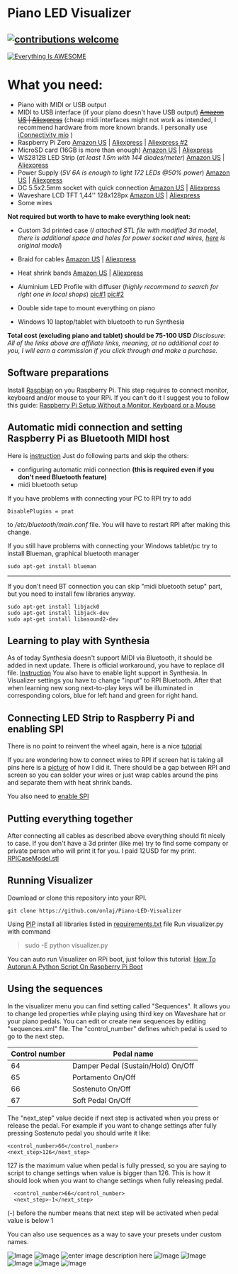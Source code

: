 
# Piano LED Visualizer

## [![contributions welcome](https://img.shields.io/badge/contributions-welcome-brightgreen.svg?style=flat)](https://github.com/onlaj)

[![Everything Is AWESOME](https://i.imgur.com/xpfZ0Z6.png)](https://www.youtube.com/watch?v=IZgYViHcXdM "Piano LED Visualizer")

# What you need:

  - Piano with MIDI or USB output
  - MIDI to USB interface (if your piano doesn't have USB output) ~~[Amazon US](https://amzn.to/2xZUipg) | [Aliexpress](http://s.click.aliexpress.com/e/b9mjFaIy)~~ (cheap midi interfaces might not work as intended, I recommend hardware from more known brands. I personally use [iConnectivity mio](https://amzn.to/2nhsYBl) )
  - Raspberry Pi Zero [Amazon US](https://amzn.to/2K8N7B1) | [Aliexpress](http://s.click.aliexpress.com/e/cSG376u0) | [Aliexpress #2](http://s.click.aliexpress.com/e/3r32Dass)
  - MicroSD card (16GB is more than enough) [Amazon US](https://amzn.to/2oR93cC) | [Aliexpress](http://s.click.aliexpress.com/e/mGNi7sl2)
  - WS2812B LED Strip (*at least 1.5m with 144 diodes/meter*)  [Amazon US](https://amzn.to/2JTFpuh) | [Aliexpress](http://s.click.aliexpress.com/e/dFyC7NO)
  - Power Supply (*5V 6A is enough to light 172 LEDs @50% power*)  [Amazon US](https://amzn.to/2JViZJ3) | [Aliexpress](http://s.click.aliexpress.com/e/hUgrv6s)
  - DC 5.5x2.5mm socket with quick connection [Amazon US](https://amzn.to/2YizYOC) | [Aliexpress](http://s.click.aliexpress.com/e/T8YSkbq)
  - Waveshare LCD TFT 1,44'' 128x128px [Amazon US](https://amzn.to/2YkW5nC) | [Aliexpress](http://s.click.aliexpress.com/e/cpk00blQ)
  - Some wires

**Not required but worth to have to make everything look neat:**

  - Custom 3d printed case (*I attached STL file with modified 3d model, there is additional space and holes for power socket and wires, [here](https://www.thingiverse.com/thing:3393553) is original model*)
 
  - Braid for cables [Amazon US](https://amzn.to/2yd2Fhz) | [Aliexpress](http://s.click.aliexpress.com/e/cG7ur6Di)
  - Heat shrink bands [Amazon US](https://amzn.to/2SsSYok) | [Aliexpress](http://s.click.aliexpress.com/e/UwKVLo8)
  - Aluminium LED Profile with diffuser (*highly recommend to search for right one in local shops*) [pic#1](https://i.imgur.com/MF7dd1R.png) [pic#2](https://i.imgur.com/fFWOs3v.png)
  - Double side tape to mount everything on piano
  - Windows 10 laptop/tablet with bluetooth to run Synthesia

**Total cost (excluding piano and tablet) should be 75-100 USD**
*Disclosure: All of the links above are affiliate links, meaning, at no additional cost to you, I will earn a commission if you click through and make a purchase.*

## Software preparations
Install [Raspbian](https://www.raspberrypi.org/documentation/installation/installing-images/) on you Raspberry Pi.
This step requires to connect monitor, keyboard and/or mouse to your RPi. If you can't do it I suggest you to follow this guide: [Raspberry Pi Setup Without a Monitor, Keyboard or a Mouse](https://www.terminalbytes.com/raspberry-pi-without-monitor-keyboard/)

## Automatic midi connection and setting Raspberry Pi as Bluetooth MIDI host


Here is [instruction](https://neuma.studio/rpi-as-midi-host.html)
Just do following parts and skip the others:
- configuring automatic midi connection **(this is required even if you don't need Bluetooth feature)**
- midi bluetooth setup
 
If you have problems with connecting your PC to RPI try to add 

    DisablePlugins = pnat
to */etc/bluetooth/main.conf* file. You will have to restart RPI after making this change.

If you still have problems with connecting your Windows tablet/pc try to install Blueman, graphical bluetooth manager

    sudo apt-get install blueman
***
If you don't need BT connection you can skip "midi bluetooth setup" part, but you need to install few libraries anyway.

    sudo apt-get install libjack0 
    sudo apt-get install libjack-dev 
    sudo apt-get install libasound2-dev



## Learning to play with Synthesia
As of today Synthesia doesn't support MIDI via Bluetooth, it should be added in next update. There is official workaround, you have to replace dll file.
[Instruction](http://www.synthesiagame.com/forum/viewtopic.php?f=6&t=8798&p=46920&hilit=bluetooth&sid=0ea574c5b0eaa07d4cedaeacc7b6b64b#p46920)
You also have to enable light support in Synthesia.
In Visualizer settings you have to change "input" to RPI Bluetooth. After that when learning new song next-to-play keys will be illuminated in corresponding colors, blue for left hand and green for right hand.

## Connecting LED Strip to Raspberry Pi and enabling SPI
There is no point to reinvent the wheel again, here is a nice [tutorial](https://tutorials-raspberrypi.com/connect-control-raspberry-pi-ws2812-rgb-led-strips/)

If you are wondering how to connect wires to RPI if screen hat is taking all pins here is a [picture](https://i.imgur.com/7KhwM7r.jpg) of how I did it. There should be a gap between RPI and screen so you can solder your wires or just wrap cables around the pins and separate them with heat shrink bands.

You also need to [enable SPI](https://www.raspberrypi-spy.co.uk/2014/08/enabling-the-spi-interface-on-the-raspberry-pi/)


## Putting everything together
After connecting all cables as described above everything should fit nicely to case.
If you don't have a 3d printer (like me) try to find some company or private person who will print it for you. I paid 12USD for my print. [RPICaseModel.stl](https://github.com/onlaj/Piano-LED-Visualizer/blob/master/RPICaseModel.stl "RPICaseModel.stl")

## Running Visualizer

Download or clone this repository into your RPI.

    git clone https://github.com/onlaj/Piano-LED-Visualizer

Using [PIP](https://pypi.org/project/pip/) install all libraries listed in [requirements.txt](https://github.com/onlaj/Piano-LED-Visualizer/blob/master/requirements.txt "requirements.txt") file
Run visualizer.py with command

> sudo -E python visualizer.py

You can auto run Visualizer on RPi boot, just follow this tutorial: [How To Autorun A Python Script On Raspberry Pi Boot](https://www.raspberrypi-spy.co.uk/2015/02/how-to-autorun-a-python-script-on-raspberry-pi-boot/)

## Using the sequences
In the visualizer menu you can find setting called "Sequences". It allows you to change led properties while playing using third key on Waveshare hat or your piano pedals.
You can edit or create new sequences by editing "sequences.xml" file.
The "control_number" defines which pedal is used to go to the next step.

|Control number| Pedal name |
|--|--|
| 64 | Damper Pedal (Sustain/Hold) On/Off  |
| 65 | Portamento On/Off |
| 66 | Sostenuto On/Off |
| 67 | Soft Pedal On/Off |

The "next_step" value decide if next step is activated when you press or release the pedal. For example if you want to change settings after fully pressing Sostenuto pedal you should write it like:

    <control_number>66</control_number> 
    <next_step>126</next_step>
   127 is the maximum value when pedal is fully pressed, so you are saying to script to change settings when value is bigger than 126.
This is how it should look when you want to change settings when fully releasing pedal.

      <control_number>66</control_number> 
	  <next_step>-1</next_step>

 (-) before the number means that next step will be activated when pedal value is below 1

You can also use sequences as a way to save your presets under custom names.





![Image](https://i.imgur.com/9MgNUl5.jpg?1)
![Image](https://i.imgur.com/WGxGdNM.jpg?2)
![enter image description here](https://i.imgur.com/J1wA1rU.jpg)
![Image](https://i.imgur.com/5riJs9k.jpg?1)
![Image](https://i.imgur.com/LLzeff2.jpg?1)
![Image](https://i.imgur.com/ZnYBxTp.jpg)
![Image](https://i.imgur.com/FVWnBv1.jpg?2)
![Image](https://i.imgur.com/e97ilNU.jpg?1)
